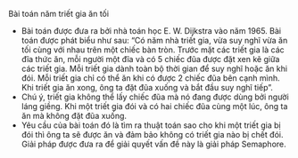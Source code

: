 Bài toán năm triết gia ăn tối
* Bài toán được đưa ra bởi nhà toán học E. W. Dijkstra vào năm 1965. Bài toán được phát biểu như sau: “Có năm nhà triết gia, vừa suy nghĩ vừa ăn tối cùng với nhau trên một chiếc bàn tròn. Trước mặt các triết gia là các đĩa thức ăn, mỗi người một đĩa và có 5 chiếc đũa được đặt xen kẽ giữa các triết gia. Mỗi triết gia dành toàn bộ thời gian để suy nghĩ hoặc ăn khi đói. Mỗi triết gia chỉ có thể ăn khi có được 2 chiếc đũa bên cạnh mình. Khi triết gia ăn xong, ông ta đặt đũa xuống và bắt đầu suy nghĩ tiếp”.
* Chú ý, triết gia không thể lấy chiếc đũa mà nó đang được dùng bởi người láng giềng. Khi một triết gia đói và có hai chiếc đũa cùng một lúc, ông ta ăn mà không đặt đũa xuống.
* Yêu cầu của bài toán đó là tìm ra thuật toán sao cho khi một triết gia bị đói thì ông ta sẽ được ăn và đảm bảo không có triết gia nào bị chết đói. Giải pháp được  đưa ra để giải quyết vấn đề này là giải pháp Semaphore.
